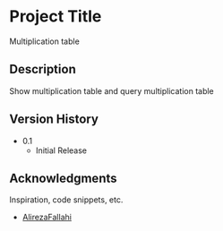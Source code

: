 # Project Title

Multiplication table 

## Description

Show multiplication table and query multiplication table

## Version History

* 0.1
    * Initial Release

## Acknowledgments

Inspiration, code snippets, etc.
* [AlirezaFallahi](https://github.com/miralirezafallahi)